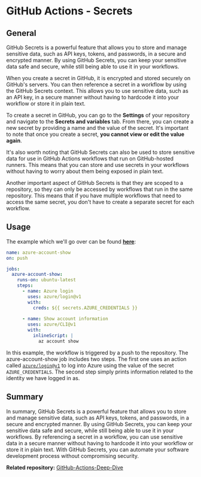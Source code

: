 # GitHub Actions - Secrets

## General

GitHub Secrets is a powerful feature that allows you to store and manage sensitive data, such as API keys, tokens, and passwords, in a secure and encrypted manner. By using GitHub Secrets, you can keep your sensitive data safe and secure, while still being able to use it in your workflows.

When you create a secret in GitHub, it is encrypted and stored securely on GitHub's servers. You can then reference a secret in a workflow by using the GitHub Secrets context. This allows you to use sensitive data, such as an API key, in a secure manner without having to hardcode it into your workflow or store it in plain text.

To create a secret in GitHub, you can go to the **Settings** of your repository and navigate to the **Secrets and variables** tab. From there, you can create a new secret by providing a name and the value of the secret. It's important to note that once you create a secret, **you cannot view or edit the value again**.

It's also worth noting that GitHub Secrets can also be used to store sensitive data for use in GitHub Actions workflows that run on GitHub-hosted runners. This means that you can store and use secrets in your workflows without having to worry about them being exposed in plain text.

Another important aspect of GitHub Secrets is that they are scoped to a repository, so they can only be accessed by workflows that run in the same repository. This means that if you have multiple workflows that need to access the same secret, you don't have to create a separate secret for each workflow.

## Usage

The example which we'll go over can be found [**here**](https://github.com/christosgalano/GitHub-Actions-Deep-Dive/blob/main/.github/workflows/secrets.yaml):

```yaml
name: azure-account-show
on: push

jobs:
  azure-account-show:
    runs-on: ubuntu-latest
    steps:
      - name: Azure login
        uses: azure/login@v1
        with:
          creds: ${{ secrets.AZURE_CREDENTIALS }}
    
      - name: Show account information
        uses: azure/CLI@v1
        with:
          inlineScript: |
            az account show
```

In this example, the workflow is triggered by a push to the repository. The azure-account-show job includes two steps. The first one uses an action called [`azure/login@v1`](https://github.com/marketplace/actions/azure-login) to log into Azure using the value of the secret `AZURE_CREDENTIALS`. The second step simply prints information related to the identity we have logged in as.

## Summary

In summary, GitHub Secrets is a powerful feature that allows you to store and manage sensitive data, such as API keys, tokens, and passwords, in a secure and encrypted manner. By using GitHub Secrets, you can keep your sensitive data safe and secure, while still being able to use it in your workflows. By referencing a secret in a workflow, you can use sensitive data in a secure manner without having to hardcode it into your workflow or store it in plain text. With GitHub Secrets, you can automate your software development process without compromising security.

**Related repository:** [GitHub-Actions-Deep-Dive](https://github.com/christosgalano/GitHub-Actions-Deep-Dive)
